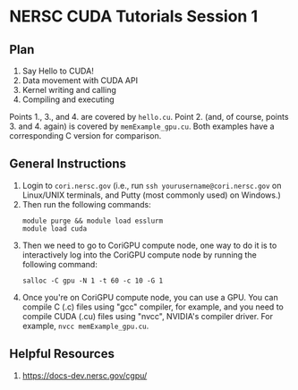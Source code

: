 # NERSC CUDA Tutorials Session 1

## Plan
1. Say Hello to CUDA!
2. Data movement with CUDA API
3. Kernel writing and calling
4. Compiling and executing

Points 1., 3., and 4. are covered by ```hello.cu```. Point 2. (and, of course, points 3. and 4. again) is covered by ```memExample_gpu.cu```. Both examples have a corresponding C version for comparison. 

## General Instructions
1. Login to ```cori.nersc.gov``` (i.e., run ```ssh yourusername@cori.nersc.gov``` on Linux/UNIX terminals, and Putty (most commonly used) on Windows.)
2. Then run the following commands:
   ```
   module purge && module load esslurm
   module load cuda
   ```
3. Then we need to go to CoriGPU compute node, one way to do it is to interactively log into the CoriGPU compute node by running the following command:
   ```
   salloc -C gpu -N 1 -t 60 -c 10 -G 1
   ```
4. Once you're on CoriGPU compute node, you can use a GPU. You can compile C (.c) files using "gcc" compiler, for example, and you need to compile CUDA (.cu) files using "nvcc", NVIDIA's compiler driver. For example, ```nvcc memExample_gpu.cu```.

## Helpful Resources
1. https://docs-dev.nersc.gov/cgpu/
